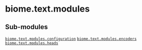 # biome.text.modules <Badge text="Module"/>
<div></div>
<h2 class="section-title" id="header-submodules">Sub-modules</h2>
<code class="name"><a title="biome.text.modules.configuration" href="configuration/index.html">biome.text.modules.configuration</a></code>
<code class="name"><a title="biome.text.modules.encoders" href="encoders/index.html">biome.text.modules.encoders</a></code>
<code class="name"><a title="biome.text.modules.heads" href="heads/index.html">biome.text.modules.heads</a></code>